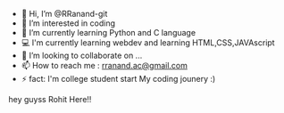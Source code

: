 - 👋 Hi, I’m @RRanand-git
- 👀 I’m interested in coding
- 🌱 I’m currently learning Python and C language
- 💻 I'm currently learning webdev and learning HTML,CSS,JAVAscript
- 💞️ I’m looking to collaborate on ...
- 📫 How to reach me : rranand.ac@gmail.com
- ⚡  fact: I'm college student start My coding jounery :) 

<!---
RRanand-git/RRanand-git is a ✨ special ✨ repository because its `README.md` (this file) appears on your GitHub profile.
You can click the Preview link to take a look at your changes.
--->
hey guyss Rohit Here!!
